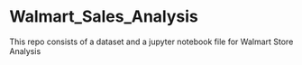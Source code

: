 # Walmart_Sales_Analysis
This repo consists of a dataset and a jupyter notebook file for Walmart Store Analysis
